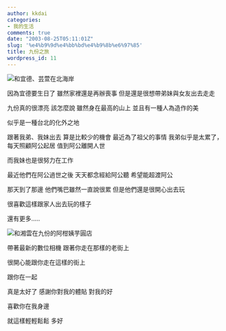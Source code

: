 ```yaml
---
author: kkdai
categories:
- 我的生活
comments: true
date: "2003-08-25T05:11:01Z"
slug: '%e4%b9%9d%e4%bb%bd%e4%b9%8b%e6%97%85'
title: 九份之旅
wordpress_id: 11
---
```


![和宜德、芸萱在北海岸](http://www.evanlin.com/blog/archives/img/sDSC00381.jpg)

因為宜德要生日了
雖然家裡還是再辦喪事
但是還是很想帶弟妹與女友出去走走


九份真的很漂亮
該怎麼說  雖然身在最高的山上
並且有一種人為造作的美


似乎是一種台北的化外之地


跟著我弟、我妹出去
算是比較少的機會
最近為了祖父的事情
我弟似乎是太累了，每天照顧阿公起居
值到阿公離開人世


而我妹也是很努力在工作

最近他們在阿公過世之後
天天都念經給阿公聽
希望能超渡阿公


那天到了那邊
他們嘴巴雖然一直說很累   但是他們還是很開心出去玩


很喜歡這樣跟家人出去玩的樣子





還有更多.....
<!--more-->
![和湘雲在九份的阿柑姨芋圓店](http://www.evanlin.com/blog/archives/img/sjennyDSC00388.jpg)

帶著最新的數位相機
跟著你走在那樣的老街上

很開心能跟你走在這樣的街上


跟你在一起

真是太好了
感謝你對我的體貼
對我的好

喜歡你在我身邊

就這樣輕輕鬆鬆 多好
